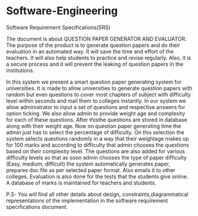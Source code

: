 # Software-Engineering
Software Requirement Specifications(SRS)

The document is about QUESTION PAPER GENERATOR AND EVALUATOR. The purpose of the product is to generate question papers and do their evaluation in an automated way. It will save the time and effort of the teachers. It will also help students to practice and revise regularly. Also, it is a secure process and it will prevent the leaking of question papers in the institutions. 

In this system we present a smart question paper generating system for universities. It is made to allow universities to generate question papers with random but even questions to cover most chapters of subject with difficulty level within seconds and mail them to colleges instantly. In our system we allow administrator to input a set of questions and respective answers for option ticking. We also allow admin to provide weight age and complexity for each of these questions. After thisthe questions are stored in database along with their weight age. Now on question paper generating time the admin just has to select the percentage of difficulty. On this selection the
system selects questions randomly in a way that their weightage makes up for 100 marks and according to difficulty that admin chooses the questions based on their complexity level. The questions are also added for various difficulty levels so that as soon admin chooses the type of paper difficulty (Easy, medium, difficult) the system automatically generates paper, prepares doc file as per selected paper format. Also emails it to other colleges. Evaluation is also done for the tests that the students give online. A database of marks is
maintained for teachers and students.

P.S- You will find all other details about design, constraints,diagrammatical representations of the implementation in the software requirement specifications document.
